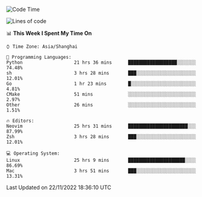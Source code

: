 <!--START_SECTION:waka-->
![Code Time](http://img.shields.io/badge/Code%20Time-1%2C008%20hrs%2052%20mins-blue)

![Lines of code](https://img.shields.io/badge/From%20Hello%20World%20I%27ve%20Written-24%20Thousand%20lines%20of%20code-blue)

📊 **This Week I Spent My Time On** 

```text
⌚︎ Time Zone: Asia/Shanghai

💬 Programming Languages: 
Python                   21 hrs 36 mins      ██████████████████░░░░░░░   74.48% 
sh                       3 hrs 28 mins       ███░░░░░░░░░░░░░░░░░░░░░░   12.01% 
Go                       1 hr 23 mins        █░░░░░░░░░░░░░░░░░░░░░░░░   4.81% 
CMake                    51 mins             ░░░░░░░░░░░░░░░░░░░░░░░░░   2.97% 
Other                    26 mins             ░░░░░░░░░░░░░░░░░░░░░░░░░   1.51%

🔥 Editors: 
Neovim                   25 hrs 31 mins      ██████████████████████░░░   87.99% 
Zsh                      3 hrs 28 mins       ███░░░░░░░░░░░░░░░░░░░░░░   12.01%

💻 Operating System: 
Linux                    25 hrs 9 mins       █████████████████████░░░░   86.69% 
Mac                      3 hrs 51 mins       ███░░░░░░░░░░░░░░░░░░░░░░   13.31%

```


 Last Updated on 22/11/2022 18:36:10 UTC
<!--END_SECTION:waka-->
